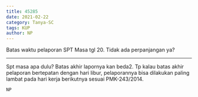 ```yaml
---
title: 45285
date: 2021-02-22
category: Tanya-SC
tags: KUP
author: NP
---
```


Batas waktu pelaporan SPT Masa tgl 20. Tidak ada perpanjangan ya?

---

Spt masa apa dulu? Batas akhir lapornya kan beda2. Tp kalau batas akhir pelaporan bertepatan dengan hari libur, pelaporannya bisa dilakukan paling lambat pada hari kerja berikutnya sesuai PMK-243/2014.

`NP`
